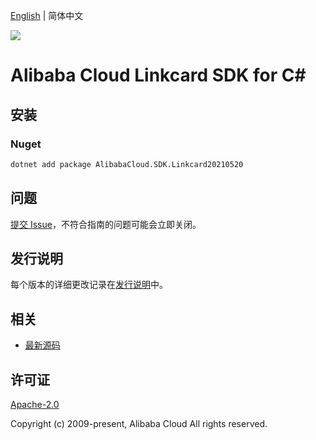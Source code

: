 [English](README.md) | 简体中文

![](https://aliyunsdk-pages.alicdn.com/icons/AlibabaCloud.svg)

# Alibaba Cloud Linkcard SDK for C#

## 安装

### Nuget

```bash
dotnet add package AlibabaCloud.SDK.Linkcard20210520
```

## 问题

[提交 Issue](https://github.com/aliyun/alibabacloud-csharp-sdk/issues/new)，不符合指南的问题可能会立即关闭。

## 发行说明

每个版本的详细更改记录在[发行说明](./ChangeLog.md)中。

## 相关

* [最新源码](https://github.com/aliyun/alibabacloud-csharp-sdk/)

## 许可证

[Apache-2.0](http://www.apache.org/licenses/LICENSE-2.0)

Copyright (c) 2009-present, Alibaba Cloud All rights reserved.
